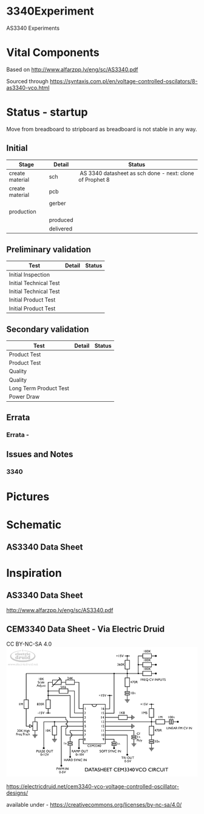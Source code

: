 # 3340Experiment
AS3340 Experiments

# Vital Components
Based on http://www.alfarzpp.lv/eng/sc/AS3340.pdf

Sourced through https://syntaxis.com.pl/en/voltage-controlled-oscilators/8-as3340-vco.html

# Status - startup
Move from breadboard to stripboard as breadboard is not stable in any way.

## Initial 
| Stage  | Detail | Status |
| ------------- | ------------- | ------------- |
| create material  | sch | AS 3340 datasheet as sch done - next: clone of Prophet 8 |
| create material  | pcb |   |
| | gerber |  |
| production  |   |  |
|  | produced |  |
|  | delivered |  |
## Preliminary validation
| Test  | Detail | Status |
| ------------- | ------------- | ------------- |
| Initial Inspection | |  |
| Initial Technical Test |  |  |
| Initial Technical Test |  |  |
| Initial Product Test |  |  |
| Initial Product Test |  |  |

## Secondary validation
| Test  | Detail | Status |
| ------------- | ------------- |------------- |
| Product Test |  | |
| Product Test |  | |
| Quality |  | |
| Quality | | |
| Long Term Product Test |  |  |
| Power Draw |  | 

## Errata
### Errata - 

## Issues and Notes
### 3340

# Pictures

# Schematic
## AS3340 Data Sheet

# Inspiration
## AS3340 Data Sheet
http://www.alfarzpp.lv/eng/sc/AS3340.pdf

## CEM3340 Data Sheet - Via Electric Druid
CC BY-NC-SA 4.0
![](DatasheetCEM3340VCO.gif)

https://electricdruid.net/cem3340-vco-voltage-controlled-oscillator-designs/

available under - https://creativecommons.org/licenses/by-nc-sa/4.0/
